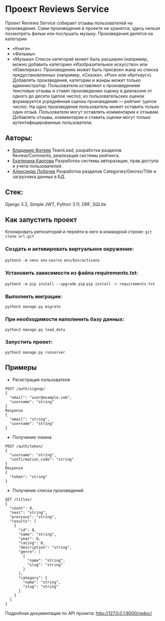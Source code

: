 # Проект Reviews Service

Проект Reviews Service собирает отзывы пользователей на произведения. 
Сами произведения в проекте не хранятся, здесь нельзя посмотреть фильм или послушать музыку.
Произведения делятся на категории
- «Книги»
- «Фильмы»
- «Музыка»
Список категорий может быть расширен (например, можно добавить категорию «Изобразительное искусство» или «Ювелирка»). 
Произведению может быть присвоен жанр из списка предустановленных (например, «Сказка», «Рок» или «Артхаус»). 
Добавлять произведения, категории и жанры может только администратор.
Пользователи оставляют к произведениям текстовые отзывы и ставят произведению оценку в диапазоне от одного до десяти (целое число); из пользовательских оценок формируется усреднённая оценка произведения — рейтинг (целое число). На одно произведение пользователь может оставить только один отзыв.
Пользователи могут оставлять комментарии к отзывам.
Добавлять отзывы, комментарии и ставить оценки могут только аутентифицированные пользователи.

## Авторы:

- [Владимир Фатеев](https://github.com/Spirual/) TeamLead, разработка разделов Review/Comments, реализация системы рейтинга.
- [Екатерина Карпова](https://github.com/karpovakatya/) Разработка системы авторазации, прав доступа и учета пользователей.
- [Александр Лобачев](https://github.com/AlexandrLobachev/) Разработка разделов Categories/Genres/Title и загрузчика данных в БД.

## Стек:
Django 3.2, Simple JWT, Python 3.11, DRF, SQLite

## Как запустить проект
Клонировать репозиторий и перейти в него в командной строке:
`git clone url.git`

### Cоздать и активировать виртуальное окружение:
`python3 -m venv env`
`source env/bin/activate`

### Установить зависимости из файла requirements.txt:
`python3 -m pip install --upgrade pip`
`pip install -r requirements.txt`

### Выполнить миграции:
`python3 manage.py migrate`

### При необходимости наполинить базу данных:
`python3 manage.py load_data`

### Запустить проект:
`python3 manage.py runserver`

## Примеры
* Регистрация пользователя
```
POST /auth/signup/
{
  "email": "user@example.com",
  "username": "string"
}
Response
{
  "email": "string",
  "username": "string"
}
```
* Получение токена
```
POST /auth/token/
{
  "username": "string",
  "confirmation_code": "string"
}
Response
{
  "token": "string"
}
```
* Получение списка произведений
```
GET /titles/
{
  "count": 0,
  "next": "string",
  "previous": "string",
  "results": [
    {
      "id": 0,
      "name": "string",
      "year": 0,
      "rating": 0,
      "description": "string",
      "genre": [
        {
          "name": "string",
          "slug": "string"
        }
      ],
      "category": {
        "name": "string",
        "slug": "string"
      }
    }
  ]
}
```
Подробная документация по API проекта: 
http://127.0.0.1:8000/redoc/
